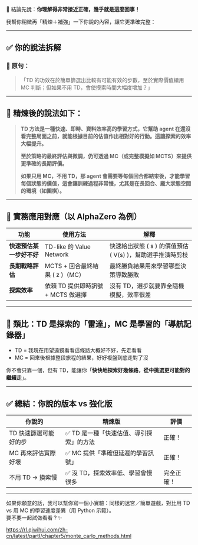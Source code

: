 🎯 結論先說：**你理解得非常接近正確，幾乎就是這麼回事！**

我幫你稍微再「精煉＋補強」一下你說的內容，讓它更準確完整：

---

## ✅ 你的說法拆解

### 🧩 原句：
> 「TD 的功效在於簡單篩選出比較有可能有效的步數，至於實際價值續用 MC 判斷；但如果不用 TD，會使摸索時間大幅度增加？」

---

## 🧠 精煉後的說法如下：

> **TD 方法是一種快速、即時、資料效率高的學習方式，它幫助 agent 在還沒看完整局面之前，就能根據目前的估值作出相對好的行動。這讓探索的效率大幅提升。**  
>
> **至於策略的最終評估與微調，仍可透過 MC（或完整模擬如 MCTS）來提供更準確的長期評價。**  
>
> **如果只用 MC，不用 TD，那 agent 會需要等每個回合都結束後，才能學習每個狀態的價值，這會讓訓練過程非常慢，尤其是在長回合、龐大狀態空間的環境（如圍棋）。**

---

## 📌 實務應用對應（以 AlphaZero 為例）

| 功能 | 使用方法 | 解釋 |
|------|-----------|------|
| **快速預估某一步好不好** | TD-like 的 Value Network | 快速給出狀態 \( s \) 的價值預估 \( V(s) \)，幫助選手推演時剪枝 |
| **長期戰略評估** | MCTS + 回合最終結果 \( z \)（MC） | 最終勝負結果用來學習哪些決策導致勝敗 |
| **探索效率** | 依賴 TD 提供即時訊號 + MCTS 做選擇 | 沒有 TD，選步就要靠全隨機模擬，效率很差 |

---

## 🔁 類比：TD 是探索的「雷達」，MC 是學習的「導航記錄器」

- TD = 我現在用望遠鏡看看這條路大概好不好，先走看看
- MC = 回來後根據整段旅程的結果，好好複盤到底走對了沒

你不會只靠一個，但有 TD，能讓你「**快快地探索好幾條路，從中挑選更可能對的繼續走**」。

---

## ✅ 總結：你說的版本 vs 強化版

| 你說的 | 精煉版 | 評價 |
|--------|--------|------|
| TD 快速篩選可能好的步 | ✅ TD 是一種「快速估值、導引探索」的方法 | 正確！ |
| MC 再來評估實際好壞 | ✅ MC 提供「準確但延遲的學習訊號」 | 正確！ |
| 不用 TD → 摸索慢 | ✅ 沒 TD，探索效率低、學習會慢很多 | 完全正確！ |

---

如果你願意的話，我可以幫你寫一個小實驗：同樣的迷宮／簡單遊戲，對比用 TD vs 用 MC 的學習速度差異（用 Python 示範）。  
要不要一起試做看看？✨

https://rl.qiwihui.com/zh-cn/latest/partI/chapter5/monte_carlo_methods.html
